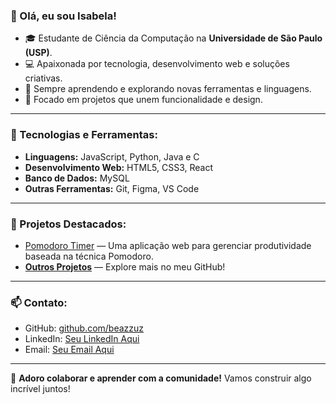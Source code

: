 ### 👋 Olá, eu sou Isabela!

- 🎓 Estudante de Ciência da Computação na **Universidade de São Paulo (USP)**.
- 💻 Apaixonada por tecnologia, desenvolvimento web e soluções criativas.
- 🚀 Sempre aprendendo e explorando novas ferramentas e linguagens.
- 🎯 Focado em projetos que unem funcionalidade e design.

---

### 🔧 Tecnologias e Ferramentas:
- **Linguagens:** JavaScript, Python, Java e C
- **Desenvolvimento Web:** HTML5, CSS3, React
- **Banco de Dados:** MySQL
- **Outras Ferramentas:** Git, Figma, VS Code

---

### 🌟 Projetos Destacados:
- [Pomodoro Timer](https://beazzuz.github.io/Pomodoro/) — Uma aplicação web para gerenciar produtividade baseada na técnica Pomodoro.
- **[Outros Projetos](https://github.com/beazzuz)** — Explore mais no meu GitHub!

---

### 📫 Contato:
- GitHub: [github.com/beazzuz](https://github.com/beazzuz)
- LinkedIn: [Seu LinkedIn Aqui](linkedin.com/in/isabelabfarias)
- Email: [Seu Email Aqui](isabelanfarias@gmail.com)

---

🚀 **Adoro colaborar e aprender com a comunidade!** Vamos construir algo incrível juntos!
